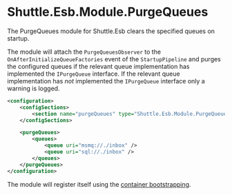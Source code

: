# Shuttle.Esb.Module.PurgeQueues

The PurgeQueues module for Shuttle.Esb clears the specified queues on startup.

The module will attach the `PurgeQueuesObserver` to the `OnAfterInitializeQueueFactories` event of the `StartupPipeline` and purges the configured queues if the relevant queue implementation has implemented the `IPurgeQueue` interface.  If the relevant queue implementation has *not* implemented the `IPurgeQueue` interface only a warning is logged.

```xml
<configuration>
	<configSections>
		<section name="purgeQueues" type="Shuttle.Esb.Module.PurgeQueues.PurgeQueuesSection, Shuttle.Esb.Module.PurgeQueues"/>
	</configSections>

	<purgeQueues>
		<queues>
			<queue uri="msmq://./inbox" />
			<queue uri="sql://./inbox" />
		</queues>
	</purgeQueues>
</configuration>
```

The module will register itself using the [container bootstrapping](http://shuttle.github.io/shuttle-core/overview-container/#Bootstrapping).
